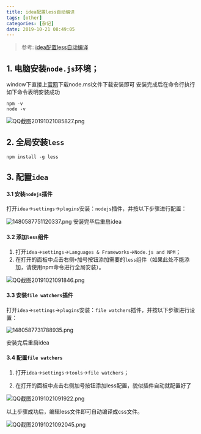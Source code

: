 ```yaml
---
title: idea配置less自动编译
tags: [other]
categories: [杂记]
date: 2019-10-21 08:49:05
---
```


> 参考: [idea配置less自动编译](http://www.bmqy.net/1473.html)

## 1. 电脑安装`node.js`环境；

window下直接上[官网](http://nodejs.cn/download/)下载node.msi文件下载安装即可
安装完成后在命令行执行如下命令表明安装成功

    npm -v
    node -v

![QQ截图20191021085827.png](https://i.loli.net/2019/10/29/uNP6zsQTBr7ljXC.png)

##  2. 全局安装`less`

    npm install -g less


## 3. 配置`idea`

#### 3.1 安装`nodejs`插件

打开`idea`→`settings`→`plugins`安装：`nodejs`插件，并按以下步骤进行配置：

![1480587751120337.png](https://i.loli.net/2019/10/29/gCRXmz1WN7Shv56.png)
 安装完毕后重启idea
 
#### 3.2 添加`less`组件 

1. 打开`idea`→`settings`→`Languages & Frameworks`→`Node.js and NPM`；
2. 在打开的面板中点击右侧`+`加号按钮添加需要的`less`组件（如果此处不能添加，请使用npm命令进行全局安装）。

![QQ截图20191021091846.png](https://i.loli.net/2019/10/29/AQtv3oMhwEJIaTq.png)


#### 3.3 安装`file watchers`插件

打开`idea`→`settings`→`plugins`安装：`file watchers`插件，并按以下步骤进行设置：

![1480587731788935.png](https://i.loli.net/2019/10/29/mdBFGQoka4S7Y1l.png)

安装完后重启idea

#### 3.4 配置`file watchers`

1. 打开`idea`→`settings`→`tools`→`file watchers`；

2. 在打开的面板中点击右侧加号按钮添加less配置，貌似插件自动就配置好了

![QQ截图20191021091922.png](https://i.loli.net/2019/10/29/3ouUSaehO4wMEN1.png)


以上步骤成功后，编辑less文件即可自动编译成css文件。

![QQ截图20191021092045.png](https://i.loli.net/2019/10/29/gtUcJLRCKbHWBM7.png)
